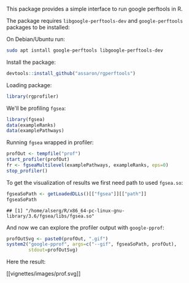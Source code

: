 This package provides a simple interface to run google perftools in R.

The package requires `libgoogle-perftools-dev` and `google-perftools` packages to be installed:

On Debian/Ubuntu run:
```bash
sudo apt isntall google-perftools libgoogle-perftools-dev
```

Install the package:
```r
devtools::install_github("assaron/rgperftools")
```

Loading package:


```r
library(rgprofiler)
```

We'll be profiling `fgsea`:


```r
library(fgsea)
data(exampleRanks)
data(examplePathways)
```

Running `fgsea` wrapped in profiler:



```r
profOut <- tempfile("prof")
start_profiler(profOut)
fr <- fgseaMultilevel(examplePathways, exampleRanks, eps=0)
stop_profiler()
```


To get the visualization of results we first need path to used `fgsea.so`:


```r
fgseaSoPath <- getLoadedDLLs()[["fgsea"]][["path"]]
fgseaSoPath
```

```
## [1] "/home/alserg/R/x86_64-pc-linux-gnu-library/3.6/fgsea/libs/fgsea.so"
```

And now we can explore the profiler output with `google-pprof`:


```r
profOutSvg <- paste0(profOut, ".gif")
system2("google-pprof", args=c("--gif", fgseaSoPath, profOut), 
        stdout=profOutSvg)
```

Here the result:

[[vignettes/images/prof.svg]]


